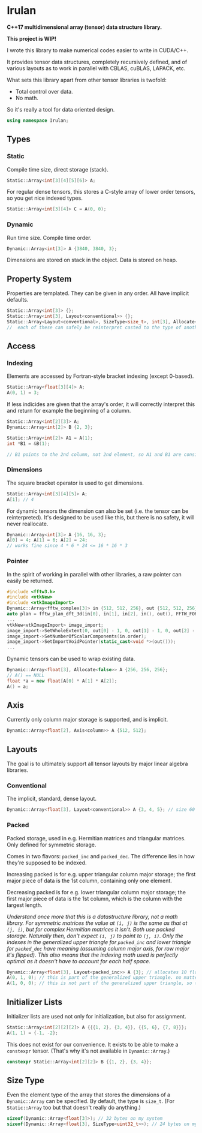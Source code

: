 # Irulan

**C++17 multidimensional array (tensor) data structure library.**

**This project is WIP!**

I wrote this library to make numerical codes easier to write in CUDA/C++.

It provides tensor data structures, completely recursively defined, and of various layouts as to work in parallel with CBLAS, cuBLAS, LAPACK, etc.

What sets this library apart from other tensor libraries is twofold:
- Total control over data.
- No math.

So it's really a tool for data oriented design.

```C++
using namespace Irulan;
```



## Types

### Static

Compile time size, direct storage (stack).

```C++
Static::Array<int[3][4][5][6]> A;
```

For regular dense tensors, this stores a C-style array of lower order tensors, so you get nice indexed types.

```C++
Static::Array<int[3][4]> C = A(0, 0);
```

### Dynamic

Run time size. Compile time order.

```C++
Dynamic::Array<int[3]> A {3840, 3840, 3};
```

Dimensions are stored on stack in the object. Data is stored on heap.



## Property System

Properties are templated. They can be given in any order. All have implicit defaults.

```C++
Static::Array<int[3]> {};
Static::Array<int[3], Layout<conventional>> {};
Static::Array<Layout<conventional>, SizeType<size_t>, int[3], Allocate<true>> {};
//  each of these can safely be reinterpret casted to the type of another
```



## Access

### Indexing

Elements are accessed by Fortran-style bracket indexing (except 0-based).

```C++
Static::Array<float[3][4]> A;
A(0, 1) = 3;
```

If less indicides are given that the array's order, it will correctly interpret this and return for example the beginning of a column.

```C++
Static::Array<int[2][3]> A;
Dynamic::Array<int[2]> B {2, 3};

Static::Array<int[2]> A1 = A(1);
int *B1 = &B(1);

// B1 points to the 2nd column, not 2nd element, so A1 and B1 are consistent
```

### Dimensions

The square bracket operator is used to get dimensions.

```C++
Static::Array<int[3][4][5]> A;
A[1]; // 4
```

For dynamic tensors the dimension can also be set (i.e. the tensor can be reinterpreted).
It's designed to be used like this, but there is no safety, it will never reallocate.

```C++
Dynamic::Array<int[3]> A {16, 16, 3};
A[0] = 4; A[1] = 6; A[2] = 24;
// works fine since 4 * 6 * 24 <= 16 * 16 * 3
```

### Pointer

In the spirit of working in parallel with other libraries, a raw pointer can easily be returned.

```C++
#include <fftw3.h>
#include <vtkNew>
#include <vtkImageImport>
Dynamic::Array<fftw_complex[3]> in {512, 512, 256}, out {512, 512, 256};
auto plan = fftw_plan_dft_3d(in[0], in[1], in[2], in(), out(), FFTW_FORWARD, FFTW_ESTIMATE);
...
vtkNew<vtkImageImport> image_import;
image_import->SetWholeExtent(0, out[0] - 1, 0, out[1] - 1, 0, out[2] - 1);
image_import->SetNumberOfScalarComponents(in.order);
image_import->SetImportVoidPointer(static_cast<void *>(out()));
...
```

Dynamic tensors can be used to wrap existing data.

```C++
Dynamic::Array<float[3], Allocate<false>> A {256, 256, 256};
// A() == NULL
float *a = new float[A[0] * A[1] * A[2]];
A() = a;
```



## Axis

Currently only column major storage is supported, and is implicit.

```C++
Dynamic::Array<float[2], Axis<column>> A {512, 512};
```



## Layouts

The goal is to ultimately support all tensor layouts by major linear algebra libraries.

### Conventional

The implicit, standard, dense layout.

```C++
Dynamic::Array<float[3], Layout<conventional>> A {3, 4, 5}; // size 60
```

### Packed

Packed storage, used in e.g. Hermitian matrices and triangular matrices. Only defined for symmetric storage.

Comes in two flavors: `packed_inc` and `packed_dec`. The difference lies in how they're supposed to be indexed.

Increasing packed is for e.g. upper triangular column major storage; the first major piece of data is the 1st column, containing only one element.

Decreasing packed is for e.g. lower triangular column major storage; the first major piece of data is the 1st column, which is the column with the largest length.

*Understand once more that this is a datastructure library, not a math library. For symmetric matrices the value at `(i, j)` is the same as that at `(j, i)`, but for complex Hermitian matrices it isn't. Both use packed storage. Naturally then, don't expect `(i, j)` to point to `(j, i)`. Only the indexes in the generalized upper triangle for `packed_inc` and lower triangle for `packed_dec` have meaning (assuming column major axis, for row major it's flipped). This also means that the indexing math used is perfectly optimal as it doesn't have to account for each half space.*

```C++
Dynamic::Array<float[3], Layout<packed_inc>> A {3}; // allocates 10 floats
A(0, 1, 0); // this is part of the generalized upper triangle. no matter the order, no matter the application, this compiles to the perfect index equation
A(1, 0, 0); // this is not part of the generalized upper triangle, so this access is incorrect usage
```



## Initializer Lists

Initializer lists are used not only for initialization, but also for assignment.

```C++
Static::Array<int[2][2][2]> A {{{1, 2}, {3, 4}}, {{5, 6}, {7, 8}}};
A(1, 1) = {-1, -2};
```

This does not exist for our convenience. It exists to be able to make a `constexpr` tensor. (That's why it's not available in `Dynamic::Array`.)

```C++
constexpr Static::Array<int[2][2]> B {{1, 2}, {3, 4}};
```



## Size Type

Even the element type of the array that stores the dimensions of a `Dynamic::Array` can be specified. By default, the type is `size_t`. (For `Static::Array` too but that doesn't really do anything.)

```C++
sizeof(Dynamic::Array<float[3]>); // 32 bytes on my system
sizeof(Dynamic::Array<float[3], SizeType<uint32_t>>); // 24 bytes on my system
```
